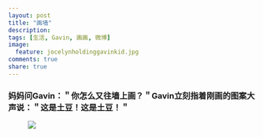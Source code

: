 ```yaml
---
layout: post
title: "画墙"
description: 
tags: [生活, Gavin, 画画, 微博]
image:
  feature: jocelynholdinggavinkid.jpg
comments: true
share: true
---
```


### 妈妈问Gavin：＂你怎么又往墙上画？＂Gavin立刻指着刚画的图案大声说：＂这是土豆！这是土豆！＂ ###


<figure>
  <a  href="{{ site.url }}/images/2013-12-07.jpg">
  <img src="{{ site.url }}/images/2013-12-07.jpg">
  </a>
</figure>

